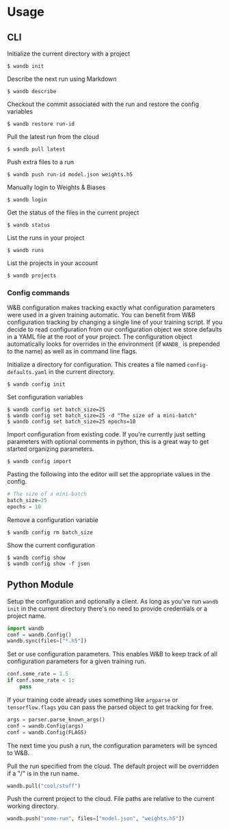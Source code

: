 # Usage

## CLI

Initialize the current directory with a project

```console
$ wandb init
```

Describe the next run using Markdown

```console
$ wandb describe
```

Checkout the commit associated with the run and restore the config variables

```console
$ wandb restore run-id
```

Pull the latest run from the cloud

```console
$ wandb pull latest
```

Push extra files to a run

```console
$ wandb push run-id model.json weights.h5
```

Manually login to Weights & Biases

```console
$ wandb login
```

Get the status of the files in the current project

```console
$ wandb status
```

List the runs in your project

```console
$ wandb runs
```

List the projects in your account

```console
$ wandb projects
```

### Config commands

W&B configuration makes tracking exactly what configuration parameters were used in a
given training automatic.  You can benefit from W&B configuration tracking by changing a single line
of your training script.  If you decide to read configuration from our configuration object
we store defaults in a YAML file at the root of your project.  The configuration object
automatically looks for overrides in the environment (if `WANDB_` is prepended to the name) as
well as in command line flags.

Initialize a directory for configuration.  This creates a file named `config-defaults.yaml` in the current directory.

```console
$ wandb config init
```

Set configuration variables

```console
$ wandb config set batch_size=25
$ wandb config set batch_size=25 -d "The size of a mini-batch"
$ wandb config set batch_size=25 epochs=10
```

Import configuration from existing code.  If you're currently just setting parameters with optional comments in python, this is a great way to get started organizing parameters.

```console
$ wandb config import
```

Pasting the following into the editor will set the appropriate values in the config.

```python
# The size of a mini-batch
batch_size=25
epochs = 10
```

Remove a configuration variable

```console
$ wandb config rm batch_size
```

Show the current configuration

```console
$ wandb config show
$ wandb config show -f json
```

## Python Module

Setup the configuration and optionally a client.  As long as you've run `wandb init` in the current directory there's no need to provide credentials or a project name.

```python
import wandb
conf = wandb.Config()
wandb.sync(files=["*.h5"])
```

Set or use configuration parameters.  This enables W&B to keep track of all configuration parameters for a given training run.

```python
conf.some_rate = 1.5
if conf.some_rate < 1:
    pass
```

If your training code already uses something like `argparse` or `tensorflow.flags` you can pass the parsed object to get tracking for free.

```python
args = parser.parse_known_args()
conf = wandb.Config(args)
conf = wandb.Config(FLAGS)
```

The next time you push a run, the configuration parameters will be synced to W&B.

Pull the run specified from the cloud.  The default project will be overridden if a "/" is in the run name.

```python
wandb.pull("cool/stuff")
```

Push the current project to the cloud.  File paths are relative to the current working directory.

```python
wandb.push("some-run", files=["model.json", "weights.h5"])
```
